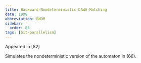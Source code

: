 ```yaml
---
title: Backward-Nondeterministic-DAWG-Matching
date: 1998
abbreviation: BNDM
sidebar:
  order: 83
tags: [bit-parallelism]
---
```


Appeared in [82]

Simulates the nondeterministic version of the automaton in (66).
